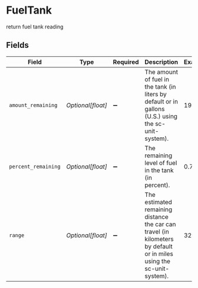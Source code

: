 # FuelTank

return fuel tank reading


## Fields

| Field                                                                                                                | Type                                                                                                                 | Required                                                                                                             | Description                                                                                                          | Example                                                                                                              |
| -------------------------------------------------------------------------------------------------------------------- | -------------------------------------------------------------------------------------------------------------------- | -------------------------------------------------------------------------------------------------------------------- | -------------------------------------------------------------------------------------------------------------------- | -------------------------------------------------------------------------------------------------------------------- |
| `amount_remaining`                                                                                                   | *Optional[float]*                                                                                                    | :heavy_minus_sign:                                                                                                   | The amount of fuel in the tank (in liters by default or in gallons (U.S.) using the sc-unit-system).                 | 19.5                                                                                                                 |
| `percent_remaining`                                                                                                  | *Optional[float]*                                                                                                    | :heavy_minus_sign:                                                                                                   | The remaining level of fuel in the tank (in percent).                                                                | 0.75                                                                                                                 |
| `range`                                                                                                              | *Optional[float]*                                                                                                    | :heavy_minus_sign:                                                                                                   | The estimated remaining distance the car can travel (in kilometers by default or in miles using the sc-unit-system). | 320.4                                                                                                                |
